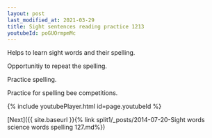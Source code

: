 ```yaml
---
layout: post
last_modified_at: 2021-03-29
title: Sight sentences reading practice 1213
youtubeId: poGUOrmpmMc
---
```

 
 
Helps to learn sight words and their spelling.

Opportunitiy to repeat the spelling. 

Practice spelling. 
 
Practice for spelling bee competitions. 
 
{% include youtubePlayer.html id=page.youtubeId %}
 
 

[Next]({{ site.baseurl }}{% link  split1/_posts/2014-07-20-Sight words science words spelling 127.md%})
 
